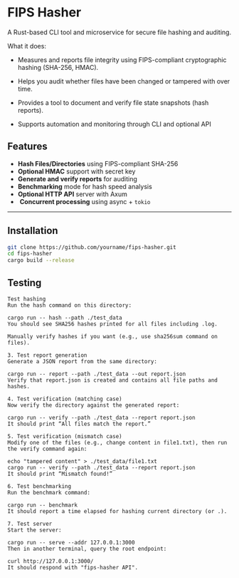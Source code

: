 # FIPS Hasher

A Rust-based CLI tool and microservice for secure file hashing and auditing.

What it does:

- Measures and reports file integrity using FIPS-compliant cryptographic hashing (SHA-256, HMAC).

- Helps you audit whether files have been changed or tampered with over time.

- Provides a tool to document and verify file state snapshots (hash reports).

- Supports automation and monitoring through CLI and optional API

## Features

-  **Hash Files/Directories** using FIPS-compliant SHA-256
-  **Optional HMAC** support with secret key
-  **Generate and verify reports** for auditing
-  **Benchmarking** mode for hash speed analysis
-  **Optional HTTP API** server with Axum
- ️ **Concurrent processing** using async + `tokio`

---

## Installation

```bash
git clone https://github.com/yourname/fips-hasher.git
cd fips-hasher
cargo build --release
```

## Testing

```
Test hashing
Run the hash command on this directory:

cargo run -- hash --path ./test_data
You should see SHA256 hashes printed for all files including .log.

Manually verify hashes if you want (e.g., use sha256sum command on files).

3. Test report generation
Generate a JSON report from the same directory:

cargo run -- report --path ./test_data --out report.json
Verify that report.json is created and contains all file paths and hashes.

4. Test verification (matching case)
Now verify the directory against the generated report:

cargo run -- verify --path ./test_data --report report.json
It should print “All files match the report.”

5. Test verification (mismatch case)
Modify one of the files (e.g., change content in file1.txt), then run the verify command again:

echo "tampered content" > ./test_data/file1.txt
cargo run -- verify --path ./test_data --report report.json
It should print “Mismatch found!”

6. Test benchmarking
Run the benchmark command:

cargo run -- benchmark
It should report a time elapsed for hashing current directory (or .).

7. Test server
Start the server:

cargo run -- serve --addr 127.0.0.1:3000
Then in another terminal, query the root endpoint:

curl http://127.0.0.1:3000/
It should respond with "fips-hasher API".
```
